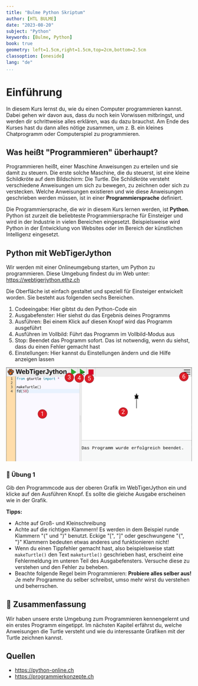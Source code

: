 ```yaml
---
title: "Bulme Python Skriptum"
author: [HTL BULME]
date: "2023-08-20"
subject: "Python"
keywords: [Bulme, Python]
book: true
geometry: left=1.5cm,right=1.5cm,top=2cm,bottom=2.5cm
classoption: [oneside]
lang: "de"
...
```


# Einführung

In diesem Kurs lernst du, wie du einen Computer programmieren kannst.
Dabei gehen wir davon aus, dass du noch kein
Vorwissen mitbringst, und werden dir schrittweise alles erklären, was
du dazu brauchst. Am Ende des Kurses hast du dann alles nötige zusammen,
um z. B. ein kleines Chatprogramm oder Computerspiel zu programmieren.

## Was heißt "Programmieren" überhaupt?

Programmieren heißt, einer Maschine Anweisungen zu erteilen und sie damit zu steuern.
Die erste solche Maschine, die du steuerst, ist eine kleine Schildkröte auf dem Bildschirm: Die Turtle. Die Schildkröte versteht verschiedene Anweisungen um sich zu bewegen,
zu zeichnen oder sich zu verstecken.
Welche Anweisungen existieren und wie diese Anweisungen geschrieben werden müssen,
ist in einer **Programmiersprache** definiert.

Die Programmiersprache, die wir in diesem Kurs lernen werden, ist **Python**.
Python ist zurzeit die beliebteste Programmiersprache für Einsteiger und
wird in der Industrie in vielen Bereichen eingesetzt.
Beispielsweise wird Python in der Entwicklung von Websites oder im Bereich der künstlichen 
Intelligenz eingesetzt.



## Python mit WebTigerJython
Wir werden mit einer Onlineumgebung starten, um Python zu programmieren.
Diese Umgebung findest du im Web unter: https://webtigerjython.ethz.ch


Die Oberfläche ist einfach gestaltet und speziell für Einsteiger entwickelt worden.
Sie besteht aus folgenden sechs Bereichen.

1. Codeeingabe: Hier gibtst du den Python-Code ein
1. Ausgabefenster: Hier siehst du das Ergebnis deines Programms
1. Ausführen: Bei einem Klick auf diesen Knopf wird das Programm ausgeführt
1. Ausführen im Vollbild: Führt das Programm im Vollbild-Modus aus
1. Stop: Beendet das Programm sofort. Das ist notwendig, wenn du siehst,
dass du einen Fehler gemacht hast
1. Einstellungen: Hier kannst du Einstellungen ändern und die Hilfe anzeigen lassen

![WebTigerJython Überblick](./images/webtigerjython.png)



### 📝 Übung 1
Gib den Programmcode aus der oberen Grafik im WebTigerJython ein
und klicke auf den Ausführen Knopf.
Es sollte die gleiche Ausgabe erscheinen wie in der Grafik.


**Tipps:** 
* Achte auf Groß- und Kleinschreibung
* Achte auf die richtigen Klammern! Es werden in dem Beispiel runde Klammern "(" und ")" benutzt. Eckige "[", "]" oder geschwungene "{", "}" Klammern
bedeuten etwas anderes und funktionieren nicht!
* Wenn du einen Tippfehler gemacht hast, also beispielsweise statt `makeTurtle()` 
den Text `maketurtle()` geschrieben hast, erscheint eine Fehlermeldung im
unteren Teil des Ausgabefensters. Versuche diese zu verstehen und den Fehler zu beheben.
* Beachte folgende Regel beim Programmieren: **Probiere
alles selber aus!** Je mehr Programme du selber schreibst, umso mehr
wirst du verstehen und beherrschen.

## 🧭 Zusammenfassung
Wir haben unsere  erste Umgebung zum Programmieren kennengelernt und
ein erstes Programm eingetippt.
Im nächsten Kapitel erfährst du, welche Anweisungen die Turtle versteht
und wie du interessante Grafiken mit der Turtle zeichnen kannst.

## Quellen
* https://python-online.ch
* https://programmierkonzepte.ch



















